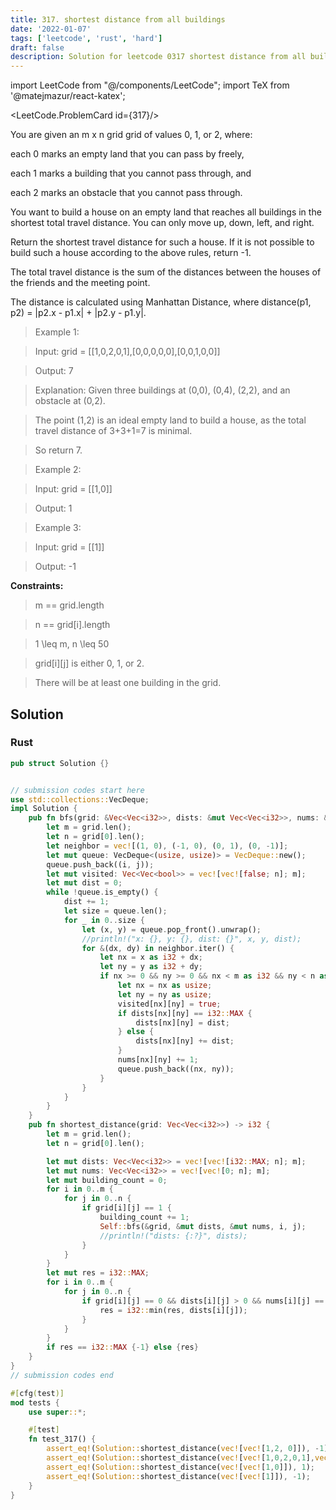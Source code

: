 ```yaml
---
title: 317. shortest distance from all buildings
date: '2022-01-07'
tags: ['leetcode', 'rust', 'hard']
draft: false
description: Solution for leetcode 0317 shortest distance from all buildings
---
```

import LeetCode from "@/components/LeetCode";
import TeX from '@matejmazur/react-katex';

<LeetCode.ProblemCard id={317}/>

You are given an m x n grid grid of values 0, 1, or 2, where:



each 0 marks an empty land that you can pass by freely,

each 1 marks a building that you cannot pass through, and

each 2 marks an obstacle that you cannot pass through.

You want to build a house on an empty land that reaches all buildings in the shortest total travel distance. You can only move up, down, left, and right.



Return the shortest travel distance for such a house. If it is not possible to build such a house according to the above rules, return -1.



The total travel distance is the sum of the distances between the houses of the friends and the meeting point.



The distance is calculated using Manhattan Distance, where distance(p1, p2) <TeX>=</TeX> |p2.x - p1.x| + |p2.y - p1.y|.



 



 > Example 1:





 > Input: grid <TeX>=</TeX> [[1,0,2,0,1],[0,0,0,0,0],[0,0,1,0,0]]

 > Output: 7

 > Explanation: Given three buildings at (0,0), (0,4), (2,2), and an obstacle at (0,2).

 > The point (1,2) is an ideal empty land to build a house, as the total travel distance of 3+3+1<TeX>=</TeX>7 is minimal.

 > So return 7.

 > Example 2:



 > Input: grid <TeX>=</TeX> [[1,0]]

 > Output: 1

 > Example 3:



 > Input: grid <TeX>=</TeX> [[1]]

 > Output: -1

 



**Constraints:**



 > m <TeX>=</TeX><TeX>=</TeX> grid.length

 > n <TeX>=</TeX><TeX>=</TeX> grid[i].length

 > 1 <TeX>\leq</TeX> m, n <TeX>\leq</TeX> 50

 > grid[i][j] is either 0, 1, or 2.

 > There will be at least one building in the grid.


## Solution
### Rust
```rust
pub struct Solution {}


// submission codes start here
use std::collections::VecDeque;
impl Solution {
    pub fn bfs(grid: &Vec<Vec<i32>>, dists: &mut Vec<Vec<i32>>, nums: &mut Vec<Vec<i32>>, i: usize, j: usize) {
        let m = grid.len();
        let n = grid[0].len();
        let neighbor = vec![(1, 0), (-1, 0), (0, 1), (0, -1)];
        let mut queue: VecDeque<(usize, usize)> = VecDeque::new();
        queue.push_back((i, j));
        let mut visited: Vec<Vec<bool>> = vec![vec![false; n]; m];
        let mut dist = 0;
        while !queue.is_empty() {
            dist += 1;
            let size = queue.len();
            for _ in 0..size {
                let (x, y) = queue.pop_front().unwrap();
                //println!("x: {}, y: {}, dist: {}", x, y, dist);
                for &(dx, dy) in neighbor.iter() {
                    let nx = x as i32 + dx;
                    let ny = y as i32 + dy;
                    if nx >= 0 && ny >= 0 && nx < m as i32 && ny < n as i32 && grid[nx as usize][ny as usize] == 0 && !visited[nx as usize][ny as usize] {
                        let nx = nx as usize;
                        let ny = ny as usize;
                        visited[nx][ny] = true;
                        if dists[nx][ny] == i32::MAX {
                            dists[nx][ny] = dist;
                        } else {
                            dists[nx][ny] += dist;
                        }
                        nums[nx][ny] += 1;
                        queue.push_back((nx, ny));
                    }
                }
            }
        }
    }
    pub fn shortest_distance(grid: Vec<Vec<i32>>) -> i32 {
        let m = grid.len();
        let n = grid[0].len();

        let mut dists: Vec<Vec<i32>> = vec![vec![i32::MAX; n]; m];
        let mut nums: Vec<Vec<i32>> = vec![vec![0; n]; m];
        let mut building_count = 0;
        for i in 0..m {
            for j in 0..n {
                if grid[i][j] == 1 {
                    building_count += 1;
                    Self::bfs(&grid, &mut dists, &mut nums, i, j);
                    //println!("dists: {:?}", dists);
                }
            }
        }
        let mut res = i32::MAX;
        for i in 0..m {
            for j in 0..n {
                if grid[i][j] == 0 && dists[i][j] > 0 && nums[i][j] == building_count {
                    res = i32::min(res, dists[i][j]);
                }
            }
        }
        if res == i32::MAX {-1} else {res}
    }
}
// submission codes end

#[cfg(test)]
mod tests {
    use super::*;

    #[test]
    fn test_317() {
        assert_eq!(Solution::shortest_distance(vec![vec![1,2, 0]]), -1);
        assert_eq!(Solution::shortest_distance(vec![vec![1,0,2,0,1],vec![0,0,0,0,0],vec![0,0,1,0,0]]), 7);
        assert_eq!(Solution::shortest_distance(vec![vec![1,0]]), 1);
        assert_eq!(Solution::shortest_distance(vec![vec![1]]), -1);
    }
}

```
